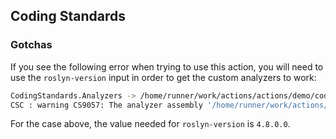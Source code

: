 ## Coding Standards

### Gotchas

If you see the following error when trying to use this action, you will need to use the `roslyn-version` input in order to get the custom analyzers to work:

```bash
CodingStandards.Analyzers -> /home/runner/work/actions/actions/demo/coding-standards-fail/CodingStandards.Analyzers/bin/Debug/netstandard2.0/CodingStandards.Analyzers.dll
CSC : warning CS9057: The analyzer assembly '/home/runner/work/actions/actions/demo/coding-standards-fail/CodingStandards.Analyzers/bin/Debug/netstandard2.0/CodingStandards.Analyzers.dll' references version '4.9.0.0' of the compiler, which is newer than the currently running version '4.8.0.0'. [/home/runner/work/actions/actions/demo/coding-standards-fail/src/Demo.Linting/Demo.Linting.csproj]
```

For the case above, the value needed for `roslyn-version` is `4.8.0.0`.